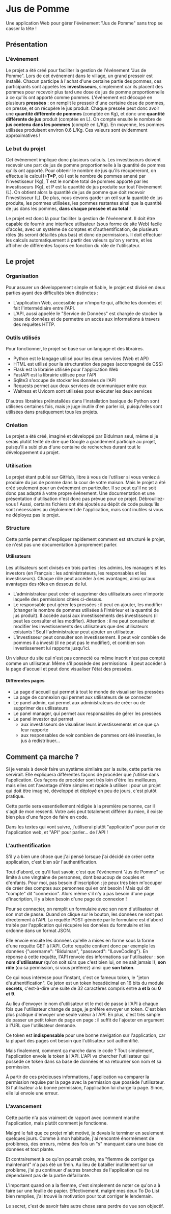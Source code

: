 # Jus de Pomme
Une application Web pour gérer l'événement "Jus de Pomme" sans trop se casser la tête !

## Présentation

### L'événement
Le projet a été créé pour faciliter la gestion de l'événement "Jus de Pomme". Lors de cet événement dans le village, un grand pressoir est installé. Chacun participe à l'achat d'une certaine partie des pommes, ces participants sont appelés les **investisseurs**, simplement car ils placent des pommes pour recevoir plus tard une dose de jus de pomme proportionnelle à ce qu'ils ont apporté comme pommes. L'événement est découpé en plusieurs **pressées** : on remplit le pressoir d'une certaine dose de pommes, on presse, et on récupère le jus produit. Chaque pressée peut donc avoir une **quantité différente de pommes** (comptée en Kg), et donc une **quantité différente de jus** produit (comptée en L). On compte ensuite le nombre de **jus contenu dans les pommes** (compté en L/Kg). En moyenne, les pommes utilisées produisent environ 0.6 L/Kg. Ces valeurs sont évidemment approximatives !

### Le but du projet
Cet événement implique donc plusieurs calculs. Les investisseurs doivent recevoir une part de jus de pomme proportionnelle à la quantité de pommes qu'ils ont apporté. Pour obtenir le nombre de jus qu'ils récupèreront, on effectue le calcul **I÷T×P**, où I est le nombre de pommes amené par l'investisseur (Kg), T est le nombre total de pommes apporté par les investisseurs (Kg), et P est la quantité de jus produite sur tout l'événement (L). On obtient alors la quantité de jus de pomme que doit recevoir l'investisseur (L). De plus, nous devons garder un œil sur la quantité de jus produite, les pommes utilisées, les pommes restantes ainsi que la quantité de jus dans les pommes, **dans chaque pressée et au total** !

Le projet est donc là pour faciliter la gestion de l'événement. Il doit être capable de fournir une interface utilisateur (sous forme de site Web) facile d'accès, avec un système de comptes et d'authentification, de plusieurs rôles (ils seront détaillés plus bas) et donc de permissions. Il doit effectuer les calculs automatiquement à partir des valeurs qu'on y rentre, et les afficher de différentes façons en fonction du rôle de l'utilisateur.

## Le projet

### Organisation
Pour assurer un développement simple et fiable, le projet est divisé en deux parties ayant des difficultés bien distinctes :
- L'application Web, accessible par n'importe qui, affiche les données et fait l'intermédiaire entre l'API.
- L'API, aussi appelée le "Service de Données" est chargée de stocker la base de données et de permettre un accès aux informations à travers des requêtes HTTP.

### Outils utilisés
Pour fonctionner, le projet se base sur un langage et des libraires.
- Python est le langage utilisé pour les deux services (Web et API)
- HTML est utilisé pour la structuration des pages (accompagné de CSS)
- Flask est la librairie utilisée pour l'application Web
- FastAPI est la librairie utilisée pour l'API
- Sqlite3 s'occupe de stocker les données de l'API
- Requests permet aux deux services de communiquer entre eux
- Waitress et Uvicorn sont utilisées pour exécuter les deux services

D'autres librairies préinstallées dans l'installation basique de Python sont utilisées certaines fois, mais je juge inutile d'en parler ici, puisqu'elles sont utilisées dans pratiquement tous les projets.

### Création
Le projet a été créé, imaginé et développé par Bidulman seul, même si je serais plutôt tenté de dire que Google a grandement participé au projet, puisqu'il a subi plus d'une centaine de recherches durant tout le développement du projet.

### Utilisation
Le projet étant publié sur GitHub, libre à vous de l'utiliser si vous veniez à produire du jus de pomme dans la cour de votre maison. Mais le projet a été créé seulement pour un événement en particulier. Il se peut qu'il ne soit donc pas adapté à votre propre événement. Une documentation et une présentation d'utilisation n'est donc pas prévue pour ce projet. Débrouillez-vous ! Aussi, certains fichiers ont été ajoutés au dépôt de code puisqu'ils sont nécessaires au déploiement de l'application, mais sont inutiles si vous ne déployez pas le projet.

### Structure
Cette partie permet d'expliquer rapidement comment est structuré le projet, ce n'est pas une documentation à proprement parler.

#### Utilisateurs
Les utilisateurs sont divisés en trois parties : les admins, les managers et les investors (en Français : les administrateurs, les responsables et les investisseurs). Chaque rôle peut accéder à ses avantages, ainsi qu'aux avantages des rôles en dessous de lui.
- L'administrateur peut créer et supprimer des utilisateurs avec n'importe laquelle des permissions citées ci-dessus.
- Le responsable peut gérer les pressées : il peut en ajouter, les modifier (changer le nombre de pommes utilisées à l'intérieur et la quantité de jus produit). Il accède aussi aux investissements des investisseurs (il peut les consulter et les modifier). Attention : il ne peut consulter et modifier les investissements des utilisateurs que des utilisateurs existants ! Seul l'administrateur peut ajouter un utilisateur.
- L'investisseur peut consulter son investissement. Il peut voir combien de pommes il a investi (il ne peut pas le modifier), et combien son investissement lui rapporte jusqu'ici.

Un visiteur du site qui n'est pas connecté ou même inscrit n'est pas compté comme un utilisateur. Même s'il possède des permissions : il peut accéder à la page d'accueil et peut donc visualiser l'état des pressées.

#### Différentes pages
- La page d'accueil qui permet à tout le monde de visualiser les pressées
- La page de connexion qui permet aux utilisateurs de se connecter
- Le panel admin, qui permet aux administrateurs de créer ou de supprimer des utilisateurs
- Le panel manager, qui permet aux responsables de gérer les pressées
- Le panel investor qui permet
  - aux investisseurs de visualiser leurs investissements et ce que ça leur rapporte
  - aux responsables de voir combien de pommes ont été investies, le jus à redistribuer...

## Comment ça marche ?
Si je venais à devoir faire un système similaire par la suite, cette partie me servirait. Elle expliquera différentes façons de procéder que j'utilise dans l'application. Ces façons de procéder sont très loin d'être les meilleures, mais elles ont l'avantage d'être simples et rapide à utiliser : pour un projet qui doit être imaginé, développé et déployé en peu de jours, c'est plutôt pratique.

Cette partie sera essentiellement rédigée à la première personne, car il s'agit de mon ressenti. Votre avis peut totalement différer du mien, il existe bien plus d'une façon de faire en code.

Dans les textes qui vont suivre, j'utiliserai plutôt "application" pour parler de l'application web, et "API" pour parler... de l'API !

### L'authentification
S'il y a bien une chose que j'ai pensé lorsque j'ai décidé de créer cette application, c'est bien sûr l'authentification.

Tout d'abord, ce qu'il faut savoir, c'est que l'événement "Jus de Pomme" se limite à une vingtaine de personnes, dont beaucoup de couples et d'enfants. Pour moi, pas besoin d'inscription : je peux très bien m'occuper de créer des comptes aux personnes qui en ont besoin ! Mais qui dit "compte" dit "connexion". Alors même s'il n'y a pas besoin d'une page d'inscription, il y a bien besoin d'une page de connexion !

Pour se connecter, on remplit un formulaire avec son nom d'utilisateur et son mot de passe. Quand on clique sur le bouton, les données ne vont pas directement à l'API. La requête POST générée par le formulaire est d'abord traitée par l'application qui récupère les données du formulaire et les ordonne dans un format JSON.

Elle envoie ensuite les données qu'elle a mises en forme sous la forme d'une requête GET à l'API. Cette requête contient donc par exemple les données {"username": "Bidulman", "password": "ILoveCoding"}. En réponse à cette requête, l'API renvoie des informations sur l'utilisateur : son **nom d'utilisateur** (qu'on soit sûrs que c'est bien lui, on ne sait jamais !), **son rôle** (ou sa permission, si vous préférez) ainsi que **son token**.

Ce qui nous intéresse pour l'instant, c'est ce fameux token, le "jeton d'authentification". Ce jeton est un token hexadécimal en 16 bits du module **secrets**, c'est-à-dire une suite de 32 caractères compris entre **a et b** ou **0 et 9**.

Au lieu d'envoyer le nom d'utilisateur et le mot de passe à l'API à chaque fois que l'utilisateur change de page, je préfère envoyer un token. C'est bien plus pratique d'envoyer une seule valeur à l'API. En plus, c'est très simple de passer un petit token de page en page : il suffit de l'ajouter en argument à l'URL que l'utilisateur demande.

Ce token est **indispensable** pour une bonne navigation sur l'application, car la plupart des pages ont besoin que l'utilisateur soit authentifié.

Mais finalement, comment ça marche dans le code ? Tout simplement, l'application envoie le token à l'API. L'API va chercher l'utilisateur qui possède ce token dans sa base de données et va retourner son nom et sa permission.

À partir de ces précieuses informations, l'application va comparer la permission requise par la page avec la permission que possède l'utilisateur. Si l'utilisateur a la bonne permission, l'application lui charge la page. Sinon, elle lui envoie une erreur.

### L'avancement
Cette partie n'a pas vraiment de rapport avec comment marche l'application, mais plutôt comment je fonctionne.

Malgré le fait que ce projet m'ait motivé, je devais le terminer en seulement quelques jours. Comme à mon habitude, j'ai rencontré énormément de problèmes, des erreurs, même des fois un "s" manquant dans une base de données et tout plante.

Et contrairement à ce qu'on pourrait croire, ma "flemme de corriger ça maintenant" n'a pas été un frein. Au lieu de batailler inutilement sur un problème, j'ai pu continuer d'autres branches de l'application qui ne dépendaient pas de la partie défaillante.

L'important quand on a la flemme, c'est simplement de noter ce qu'on a à faire sur une feuille de papier. Effectivement, malgré mes deux To Do List bien remplies, j'ai trouvé la motivation pour tout corriger le lendemain.

Le secret, c'est de savoir faire autre chose sans perdre de vue son objectif.
